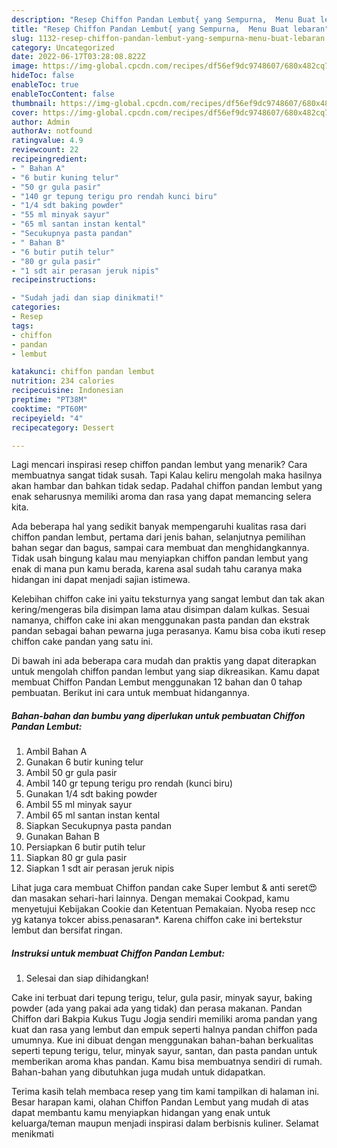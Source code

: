 ```yaml
---
description: "Resep Chiffon Pandan Lembut{ yang Sempurna,  Menu Buat lebaran"
title: "Resep Chiffon Pandan Lembut{ yang Sempurna,  Menu Buat lebaran"
slug: 1132-resep-chiffon-pandan-lembut-yang-sempurna-menu-buat-lebaran
category: Uncategorized
date: 2022-06-17T03:28:08.822Z
image: https://img-global.cpcdn.com/recipes/df56ef9dc9748607/680x482cq70/chiffon-pandan-lembut-foto-resep-utama.jpg
hideToc: false
enableToc: true
enableTocContent: false
thumbnail: https://img-global.cpcdn.com/recipes/df56ef9dc9748607/680x482cq70/chiffon-pandan-lembut-foto-resep-utama.jpg
cover: https://img-global.cpcdn.com/recipes/df56ef9dc9748607/680x482cq70/chiffon-pandan-lembut-foto-resep-utama.jpg
author: Admin
authorAv: notfound
ratingvalue: 4.9
reviewcount: 22
recipeingredient:
- " Bahan A"
- "6 butir kuning telur"
- "50 gr gula pasir"
- "140 gr tepung terigu pro rendah kunci biru"
- "1/4 sdt baking powder"
- "55 ml minyak sayur"
- "65 ml santan instan kental"
- "Secukupnya pasta pandan"
- " Bahan B"
- "6 butir putih telur"
- "80 gr gula pasir"
- "1 sdt air perasan jeruk nipis"
recipeinstructions:

- "Sudah jadi dan siap dinikmati!"
categories:
- Resep
tags:
- chiffon
- pandan
- lembut

katakunci: chiffon pandan lembut 
nutrition: 234 calories
recipecuisine: Indonesian
preptime: "PT38M"
cooktime: "PT60M"
recipeyield: "4"
recipecategory: Dessert

---
```



Lagi mencari inspirasi resep chiffon pandan lembut yang menarik? Cara membuatnya sangat tidak susah. Tapi Kalau keliru mengolah maka hasilnya akan hambar dan bahkan tidak sedap. Padahal chiffon pandan lembut yang enak seharusnya memiliki aroma dan rasa yang dapat memancing selera kita.


Ada beberapa hal yang sedikit banyak mempengaruhi kualitas rasa dari chiffon pandan lembut, pertama dari jenis bahan, selanjutnya pemilihan bahan segar dan bagus, sampai cara membuat dan menghidangkannya. Tidak usah bingung kalau mau menyiapkan chiffon pandan lembut yang enak di mana pun kamu berada, karena asal sudah tahu caranya maka hidangan ini dapat menjadi sajian istimewa.

Kelebihan chiffon cake ini yaitu teksturnya yang sangat lembut dan tak akan kering/mengeras bila disimpan lama atau disimpan dalam kulkas. Sesuai namanya, chiffon cake ini akan menggunakan pasta pandan dan ekstrak pandan sebagai bahan pewarna juga perasanya. Kamu bisa coba ikuti resep chiffon cake pandan yang satu ini.


Di bawah ini ada beberapa cara mudah dan praktis yang dapat diterapkan untuk mengolah chiffon pandan lembut yang siap dikreasikan. Kamu dapat membuat Chiffon Pandan Lembut menggunakan 12 bahan dan 0 tahap pembuatan. Berikut ini cara untuk membuat hidangannya.

<!--inarticleads1-->

##### Bahan-bahan dan bumbu yang diperlukan untuk pembuatan Chiffon Pandan Lembut:

1. Ambil  Bahan A
1. Gunakan 6 butir kuning telur
1. Ambil 50 gr gula pasir
1. Ambil 140 gr tepung terigu pro rendah (kunci biru)
1. Gunakan 1/4 sdt baking powder
1. Ambil 55 ml minyak sayur
1. Ambil 65 ml santan instan kental
1. Siapkan Secukupnya pasta pandan
1. Gunakan  Bahan B
1. Persiapkan 6 butir putih telur
1. Siapkan 80 gr gula pasir
1. Siapkan 1 sdt air perasan jeruk nipis


Lihat juga cara membuat Chiffon pandan cake Super lembut &amp; anti seret😍 dan masakan sehari-hari lainnya. Dengan memakai Cookpad, kamu menyetujui Kebijakan Cookie dan Ketentuan Pemakaian. Nyoba resep ncc yg katanya tokcer abiss.penasaran*. Karena chiffon cake ini bertekstur lembut dan bersifat ringan. 

<!--inarticleads2-->

##### Instruksi untuk membuat Chiffon Pandan Lembut:


1. Selesai dan siap dihidangkan!

Cake ini terbuat dari tepung terigu, telur, gula pasir, minyak sayur, baking powder (ada yang pakai ada yang tidak) dan perasa makanan. Pandan Chiffon dari Bakpia Kukus Tugu Jogja sendiri memiliki aroma pandan yang kuat dan rasa yang lembut dan empuk seperti halnya pandan chiffon pada umumnya. Kue ini dibuat dengan menggunakan bahan-bahan berkualitas seperti tepung terigu, telur, minyak sayur, santan, dan pasta pandan untuk memberikan aroma khas pandan. Kamu bisa membuatnya sendiri di rumah. Bahan-bahan yang dibutuhkan juga mudah untuk didapatkan. 

Terima kasih telah membaca resep yang tim kami tampilkan di halaman ini. Besar harapan kami, olahan Chiffon Pandan Lembut yang mudah di atas dapat membantu kamu menyiapkan hidangan yang enak untuk keluarga/teman maupun menjadi inspirasi dalam berbisnis kuliner. Selamat menikmati
